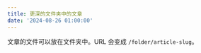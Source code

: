 ```yaml
---
title: 更深的文件夹中的文章
date: '2024-08-26 01:00:00'
---
```


文章的文件可以放在文件夹中。URL 会变成 `/folder/article-slug`。